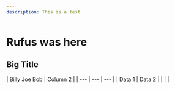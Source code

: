```yaml
---
description: This is a test
---
```


# Rufus was here

## Big Title

| Billy Joe Bob | Column 2 |
| --- | --- | --- |
| Data 1 | Data 2 |
|  |  |

